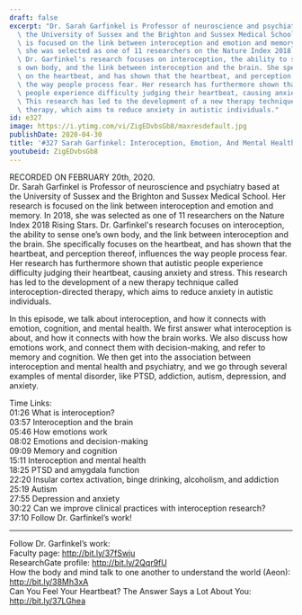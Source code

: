 ```yaml
---
draft: false
excerpt: "Dr. Sarah Garfinkel is Professor of neuroscience and psychiatry based at\
  \ the University of Sussex and the Brighton and Sussex Medical School. Her research\
  \ is focused on the link between interoception and emotion and memory. In 2018,\
  \ she was selected as one of 11 researchers on the Nature Index 2018 Rising Stars.\
  \ Dr. Garfinkel's research focuses on interoception, the ability to sense one\u2019\
  s own body, and the link between interoception and the brain. She specifically focuses\
  \ on the heartbeat, and has shown that the heartbeat, and perception thereof, influences\
  \ the way people process fear. Her research has furthermore shown that autistic\
  \ people experience difficulty judging their heartbeat, causing anxiety and stress.\
  \ This research has led to the development of a new therapy technique called interoception-directed\
  \ therapy, which aims to reduce anxiety in autistic individuals."
id: e327
image: https://i.ytimg.com/vi/ZigEDvbsGb8/maxresdefault.jpg
publishDate: 2020-04-30
title: '#327 Sarah Garfinkel: Interoception, Emotion, And Mental Health'
youtubeid: ZigEDvbsGb8
---
```

RECORDED ON FEBRUARY 20th, 2020.  
Dr. Sarah Garfinkel is Professor of neuroscience and psychiatry based at the University of Sussex and the Brighton and Sussex Medical School. Her research is focused on the link between interoception and emotion and memory. In 2018, she was selected as one of 11 researchers on the Nature Index 2018 Rising Stars. Dr. Garfinkel's research focuses on interoception, the ability to sense one’s own body, and the link between interoception and the brain. She specifically focuses on the heartbeat, and has shown that the heartbeat, and perception thereof, influences the way people process fear. Her research has furthermore shown that autistic people experience difficulty judging their heartbeat, causing anxiety and stress. This research has led to the development of a new therapy technique called interoception-directed therapy, which aims to reduce anxiety in autistic individuals.

In this episode, we talk about interoception, and how it connects with emotion, cognition, and mental health. We first answer what interoception is about, and how it connects with how the brain works. We also discuss how emotions work, and connect them with decision-making, and refer to memory and cognition. We then get into the association between interoception and mental health and psychiatry, and we go through several examples of mental disorder, like PTSD, addiction, autism, depression, and anxiety.

Time Links:  
01:26  What is interoception?  
03:57  Interoception and the brain  
05:46  How emotions work  
08:02  Emotions and decision-making  
09:09  Memory and cognition  
15:11  Interoception and mental health  
18:25  PTSD and amygdala function  
22:20  Insular cortex activation, binge drinking, alcoholism, and addiction  
25:19  Autism  
27:55  Depression and anxiety  
30:22  Can we improve clinical practices with interoception research?  
37:10  Follow Dr. Garfinkel’s work!

---

Follow Dr. Garfinkel’s work:  
Faculty page: http://bit.ly/37fSwju  
ResearchGate profile: http://bit.ly/2Qqr9fU  
How the body and mind talk to one another to understand the world (Aeon): http://bit.ly/38Mh3xA  
Can You Feel Your Heartbeat? The Answer Says a Lot About You: http://bit.ly/37LGhea
